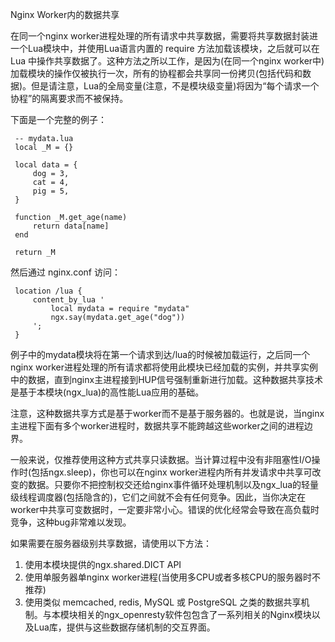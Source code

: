 Nginx Worker内的数据共享

在同一个nginx worker进程处理的所有请求中共享数据，需要将共享数据封装进一个Lua模块中，并使用Lua语言内置的 require 方法加载该模块，之后就可以在 Lua 中操作共享数据了。这种方法之所以工作，是因为(在同一个nginx worker中)加载模块的操作仅被执行一次，所有的协程都会共享同一份拷贝(包括代码和数据)。但是请注意，Lua的全局变量(注意，不是模块级变量)将因为“每个请求一个协程”的隔离要求而不被保持。

下面是一个完整的例子：

```
 -- mydata.lua
 local _M = {}

 local data = {
     dog = 3,
     cat = 4,
     pig = 5,
 }

 function _M.get_age(name)
     return data[name]
 end

 return _M
```
然后通过 nginx.conf 访问：
```
 location /lua {
     content_by_lua '
         local mydata = require "mydata"
         ngx.say(mydata.get_age("dog"))
     ';
 }
```

例子中的mydata模块将在第一个请求到达/lua的时候被加载运行，之后同一个nginx worker进程处理的所有请求都将使用此模块已经加载的实例，并共享实例中的数据，直到nginx主进程接到HUP信号强制重新进行加载。这种数据共享技术是基于本模块(ngx_lua)的高性能Lua应用的基础。

注意，这种数据共享方式是基于worker而不是基于服务器的。也就是说，当nginx主进程下面有多个worker进程时，数据共享不能跨越这些worker之间的进程边界。

一般来说，仅推荐使用这种方式共享只读数据。当计算过程中没有非阻塞性I/O操作时(包括ngx.sleep)，你也可以在nginx worker进程内所有并发请求中共享可改变的数据。只要你不把控制权交还给nginx事件循环处理机制以及ngx_lua的轻量级线程调度器(包括隐含的)，它们之间就不会有任何竞争。因此，当你决定在worker中共享可变数据时，一定要非常小心。错误的优化经常会导致在高负载时竞争，这种bug非常难以发现。

如果需要在服务器级别共享数据，请使用以下方法：

 1. 使用本模块提供的ngx.shared.DICT API
 2. 使用单服务器单nginx worker进程(当使用多CPU或者多核CPU的服务器时不推荐)
 3. 使用类似 memcached, redis, MySQL 或 PostgreSQL 之类的数据共享机制。与本模块相关的ngx_openresty软件包包含了一系列相关的Nginx模块以及Lua库，提供与这些数据存储机制的交互界面。
